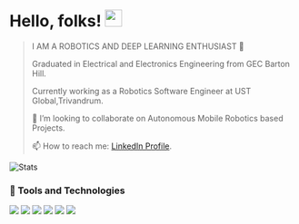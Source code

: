 # Hello, folks! <img src="https://raw.githubusercontent.com/MartinHeinz/MartinHeinz/master/wave.gif" width="30px">

>I AM A ROBOTICS AND DEEP LEARNING ENTHUSIAST 🤖
>
>Graduated in Electrical and Electronics Engineering from GEC Barton Hill. 
>
>Currently working as a Robotics Software Engineer at UST Global,Trivandrum.
>
>👯 I’m looking to collaborate on Autonomous Mobile Robotics based Projects.
>
>📫 How to reach me:  [LinkedIn Profile](https://www.linkedin.com/in/s-m-rafi-911442130/).

![Stats](https://github-readme-stats.vercel.app/api?username=rafism1997&theme=github_dark&show_icons=true&custom_title=Stats)
<!--
**rafism1997/rafism1997** is a ✨ _special_ ✨ repository because its `README.md` (this file) appears on your GitHub profile.

Here are some ideas to get you started:

- 🔭 I’m currently working on ...
- 🌱 I’m currently learning ...
- 👯 I’m looking to collaborate on ...
- 🤔 I’m looking for help with ...
- 💬 Ask me about ...
- 📫 How to reach me: ...
- 😄 Pronouns: ...
- ⚡ Fun fact: ...
-->

### 🔧 Tools and Technologies 

![](https://img.shields.io/badge/OS-Linux-informational?style=flat&logo=linux&logoColor=white&color=2bbc8a)
![](https://img.shields.io/badge/Code-Python-informational?style=?style=plastic&logo=python&logoColor=white&color=blueviolet)
![](https://img.shields.io/badge/Code-C++-informational?style=?style=plastic&logo=cplusplus&logoColor=white&color=blueviolet)
![](https://img.shields.io/badge/Shell-Bash-informational?style=flat&logo=gnu-bash&logoColor=white&color=2bbc8a)
![](https://img.shields.io/badge/CAD-A360-informational?style=flat&logo=autodesk&logoColor=white&color=2bbc8a)
![](https://img.shields.io/badge/Editor-VScode-informational?style=flat&logo=visualstudiocode&logoColor=white&color=2bbc8a)
